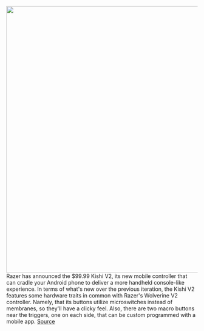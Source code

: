 <img src='https://cdn.vox-cdn.com/thumbor/9rAVEmW5BCGpyBBB2SQNg9aBpsQ=/0x0:3613x2409/1200x800/filters:focal(1518x916:2096x1494)/cdn.vox-cdn.com/uploads/chorus_image/image/70955789/kishiv2hero1.0.jpg' width='700px' /><br/>
Razer has announced the $99.99 Kishi V2, its new mobile controller that can cradle your Android phone to deliver a more handheld console-like experience. In terms of what's new over the previous iteration, the Kishi V2 features some hardware traits in common with Razer's Wolverine V2 controller. Namely, that its buttons utilize microswitches instead of membranes, so they'll have a clicky feel. Also, there are two macro buttons near the triggers, one on each side, that can be custom programmed with a mobile app.
<a href='https://www.theverge.com/2022/6/8/23156184/razer-kishi-v2-android-mobile-gaming-streaming-controller-features-app-price-backbone'> Source <a/>